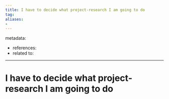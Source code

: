 ```yaml
---
title: I have to decide what project-research I am going to do
tag:
aliases:
- 
---
```


metadata:
- references:
- related to:

---

# I have to decide what project-research I am going to do